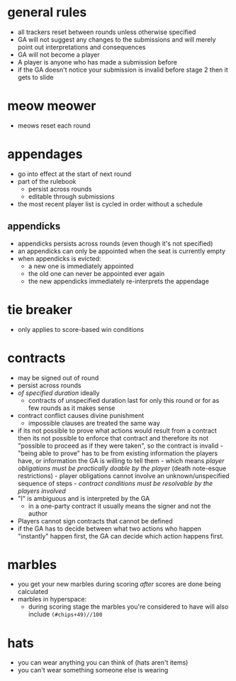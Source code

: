# general rules
  - all trackers reset between rounds unless otherwise specified
  - GA will not suggest any changes to the submissions and will merely point out interpretations and consequences
  - GA will not become a player
  - A player is anyone who has made a submission before
  - if the GA doesn't notice your submission is invalid before stage 2 then it gets to slide
  
# meow meower
  - meows reset each round

# appendages
  - go into effect at the start of next round
  - part of the rulebook
    - persist across rounds
    - editable through submissions
  - the most recent player list is cycled in order without a schedule

## appendicks
  - appendicks persists across rounds (even though it's not specified)
  - an appendicks can only be appointed when the seat is currently empty
  - when appendicks is evicted:
    - a new one is immediately appointed
    - the old one can never be appointed ever again
    - the new appendicks immediately re-interprets the appendage

# tie breaker
  - only applies to score-based win conditions

# contracts
  - may be signed out of round
  - persist across rounds
  - *of specified duration* ideally
    - contracts of unspecified duration last for only this round or for as few rounds as it makes sense
  - contract conflict causes divine punishment
    - impossible clauses are treated the same way
  -  if its not possible to prove what actions would result from a contract then its not possible to enforce that contract and therefore its not "possible to proceed as if they were taken", so the contract is invalid
    - "being able to prove" has to be from existing information the players have, or information the GA is willing to tell them
    - which means *player obligations must be practically doable by the player* (death note-esque restrictions)
    - player obligations cannot involve an unknown/unspecified sequence of steps
    - *contract conditions must be resolvable by the players involved*
  - "I" is ambiguous and is interpreted by the GA
    - in a one-party contract it usually means the signer and not the author
  - Players cannot sign contracts that cannot be defined
  - if the GA has to decide between what two actions who happen "instantly" happen first, the GA can decide which action happens first. 

# marbles
  - you get your new marbles during scoring *after* scores are done being calculated
  - marbles in hyperspace:
    - during scoring stage the marbles you're considered to have will also include `(#chips+49)//100`

# hats
  - you can wear anything you can think of (hats aren't items)
  - you can't wear something someone else is wearing
